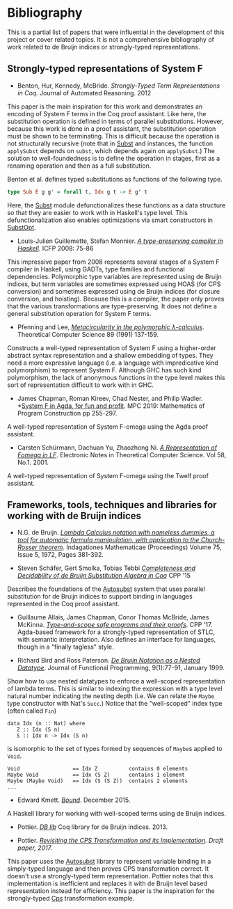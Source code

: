 # Bibliography

This is a partial list of papers that were influential in the development of
this project or cover related topics. It is not a comprehensive bibliography
of work related to de Bruijn indices or strongly-typed representations.

## Strongly-typed representations of System F 

- Benton, Hur, Kennedy, McBride. *Strongly-Typed Term Representations in Coq.* 
Journal of Automated Reasoning. 2012

This paper is the main inspiration for this work and demonstrates an encoding
of System F terms in the Coq proof assistant. Like here, the substitution
operation is defined in terms of parallel substitutions. However, because this
work is done in a proof assistant, the substitution operation must be shown to
be terminating. This is difficult because the operation is not structurally
recursive (note that in [Subst](src/Subst.hs) and instances, the function
`applySubst` depends on `subst`, which depends again on `applySubst`.) The
solution to well-foundedness is to define the operation in stages, first as a
renaming operation and then as a full substitution.

Benton et al. defines typed substitutions as functions of the following type.

```haskell
type Sub E g g' = forall t, Idx g t -> E g' t
```

Here, the [Subst](src/Subst.hs) module defunctionalizes these functions as a
data structure so that they are easier to work with in Haskell's type
level. This defunctionalization also enables optimizations via smart
constructors in [SubstOpt](src/SubstOpt.hs).

- Louis-Julien Guillemette, Stefan Monnier. *[A type-preserving compiler in Haskell](https://dl.acm.org/doi/10.1145/1411203.1411218).* ICFP 2008: 75-86

This impressive paper from 2008 represents several stages of a System F
compiler in Haskell, using GADTs, type families and functional
dependencies. Polymorphic type variables are represented using de Bruijn
indices, but term variables are sometimes expressed using HOAS (for CPS
conversion) and sometimes expressed using de Bruijn indices (for closure
conversion, and hoisting). Because this is a compiler, the paper only proves
that the various transformations are type-preserving. It does not define a
general substitution operation for System F terms.

- Pfenning and Lee, *[Metacircularity in the polymorphic λ-calculus](https://www.sciencedirect.com/science/article/pii/030439759090109U)*. Theoretical Computer Science 89 (1991) 137-159. 

Constructs a well-typed representation of System F using a higher-order
abstract syntax representation and a shallow embedding of types. They need a
more expressive language (i.e. a language with impredicative kind
polymorphism) to represent System F. Although GHC has such kind polymorphism,
the lack of anonymous functions in the type level makes this sort of
representation difficult to work with in GHC.

- James Chapman, Roman Kireev, Chad Nester, and Philip Wadler. *[System F in Agda, for fun and profit](https://files.zotero.net/eyJleHBpcmVzIjoxNTkyODQ5NjIzLCJoYXNoIjoiNTlkODRjZDU5YmQ2M2E2NTVjMDhiM2VhNTdlYmM3NmQiLCJjb250ZW50VHlwZSI6ImFwcGxpY2F0aW9uXC9wZGYiLCJjaGFyc2V0IjoiIiwiZmlsZW5hbWUiOiJDaGFwbWFuIGV0IGFsLiAtIDIwMTkgLSBTeXN0ZW0gRiBpbiBBZ2RhLCBmb3IgZnVuIGFuZCBwcm9maXQucGRmIn0%3D/1eaedb49fe3b8c3b8247ece24aca96db1f70cf460feb6404c1efb7ac627e2c5a/Chapman%20et%20al.%20-%202019%20-%20System%20F%20in%20Agda%2C%20for%20fun%20and%20profit.pdf). MPC 2019: Mathematics of Program Construction pp 255-297.

A well-typed representation of System F-omega using the Agda proof assistant. 

- Carsten Schürmann, Dachuan Yu, Zhaozhong Ni. *[A Representation of Fomega in LF](https://www.itu.dk/people/carsten/papers/safeIL.ps.gz)*. Electronic Notes in Theoretical Computer Science. Vol 58, No.1. 2001.

A well-typed representation of System F-omega using the Twelf proof assistant. 

## Frameworks, tools, techniques and libraries for working with de Bruijn indices

- N.G. de Bruijn. *[Lambda Calculus notation with nameless dummies, a tool for
automatic formula manipulation, with application to the Church-Rosser
theorem](https://www.sciencedirect.com/science/article/pii/1385725872900340)*. Indagationes
Mathematicae (Proceedings) Volume 75, Issue 5, 1972, Pages 381-392.


- Steven Schäfer, Gert Smolka, Tobias Tebbi *[Completeness and Decidability of
  de Bruijn Substitution Algebra in
  Coq](https://dl.acm.org/citation.cfm?id=2693163)* CPP '15

Describes the foundations of the
[Autosubst](https://www.ps.uni-saarland.de/Publications/documents/SchaeferEtAl_2015_Autosubst_-Reasoning.pdf)
system that uses parallel substitution for de Bruijn indices to support
binding in languages represented in the Coq proof assistant.

- Guillaume Allais, James Chapman, Conor Thomas McBride, James
  McKinna. *[Type-and-scope safe programs and their
  proofs](https://dl.acm.org/doi/10.1145/3018610.3018613)*. CPP
  '17. Agda-based framework for a strongly-typed representation of STLC, with
  semantic interpretation. Also defines an interface for languages, though in
  a "finally tagless" style.

- Richard Bird and Ross Paterson. *[De Bruijn Notation as a Nested
  Datatype](http://www.staff.city.ac.uk/~ross/papers/debruijn.html)*. Journal
  of Functional Programming, 9(1):77-91, January 1999.

Show how to use nested datatypes to enforce a well-scoped representation of
lambda terms. This is similar to indexing the expression with a type level
natural number indicating the nesting depth (i.e. We can relate the `Maybe`
type constructor with Nat's `Succ`.) Notice that the "well-scoped" index type
(often called `Fin`)

```
data Idx (n :: Nat) where
   Z :: Idx (S n)
   S :: Idx n -> Idx (S n)
```

is isomorphic to the set of types formed by sequences of `Maybe`s applied to `Void`.

```
Void                 == Idx Z          contains 0 elements
Maybe Void           == Idx (S Z)      contains 1 element
Maybe (Maybe Void)   == Idx (S (S Z))  contains 2 elements
...
```

- Edward Kmett. *[Bound](https://www.schoolofhaskell.com/user/edwardk/bound)*. December 2015.

A Haskell library for working with well-scoped terms using de Bruijn indices.

- Pottier. *[DB lib](https://github.com/coq-community/dblib)* Coq library for de Bruijn indices. 2013.

- Pottier. *[Revisiting the CPS Transformation and its
  Implementation](http://gallium.inria.fr/~fpottier/publis/fpottier-cps.pdf). Draft
  paper, 2017.*

This paper uses the
[Autosubst](https://www.ps.uni-saarland.de/Publications/documents/SchaeferEtAl_2015_Autosubst_-Reasoning.pdf)
library to represent variable binding in a simply-typed language and then
proves CPS transformation correct.  It doesn't use a strongly-typed term
representation. Pottier notes that this implementation is inefficient and replaces it
with de Bruijn level based representation instead for efficiency. This paper
is the inspiration for the strongly-typed [Cps](src/Cps.hs) transformation
example.

